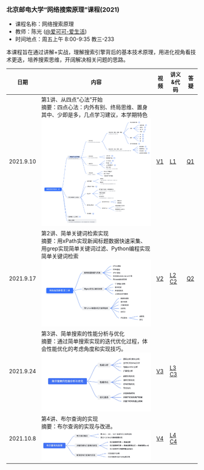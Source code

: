 ### 北京邮电大学“网络搜索原理”课程(2021)
- 课程名称：网络搜索原理
- 教师：陈光 ([@爱可可-爱生活](https://weibo.com/fly51fly))
- 时间地点：周五上午 8:00-9:35 教三-233

本课程旨在通过讲解+实战，理解搜索引擎背后的基本技术原理，用进化视角看技术更迭，培养搜索思维，开阔解决相关问题的思路。

|  日期   | 内容  | 视频 | 讲义&代码 |  答疑 |
|  ----  | -----------------------------------------  |  ----  | ----  | ----  |
| 2021.9.10  | 第1讲、从四点“心法”开始  <br/>摘要：四点心法：内外有别、终局思维、置身其中、少即是多，几点学习建议，本学期特色 <br/>![第一课导图](https://github.com/fly51fly/Principle_of_Web_Search_2021/blob/main/images/class_1.jpg?raw=true)|  [V1](https://www.bilibili.com/video/BV12f4y1J7vz/) | [L1](http://aicoco.net/s/se1) | [Q1](http://aicoco.net/s/se21q01) |
| 2021.9.17  | 第2讲、简单关键词检索实现  <br/>摘要：用xPath实现新闻标题数据快速采集、用grep实现简单关键词过滤、Python编程实现简单关键词检索 <br/>![第二课导图](https://github.com/fly51fly/Principle_of_Web_Search_2021/blob/main/images/class_2.jpg?raw=true)|  [V2](https://www.bilibili.com/video/BV1i34y1S7sb/)  | [L2](http://aicoco.net/s/se21n02) [C2](https://github.com/fly51fly/Principle_of_Web_Search_2021/tree/main/code/se_class_02.ipynb) | [Q2](http://aicoco.net/s/se21q02) |
| 2021.9.24  | 第3讲、简单搜索的性能分析与优化  <br/>摘要：通过简单搜索实现的迭代优化过程，体会性能优化的考虑角度和实现技巧。 <br/>![第三课导图](https://github.com/fly51fly/Principle_of_Web_Search_2021/blob/main/images/class_3.jpg?raw=true)|  [V3](https://www.bilibili.com/video/BV19L4y187bJ/)  | [L3](http://aicoco.net/s/se21n03) [C3](https://github.com/fly51fly/Principle_of_Web_Search_2021/tree/main/code/se_class_03.ipynb) |  |
| 2021.10.8  | 第4讲、布尔查询的实现  <br/>摘要：布尔查询的实现与改进。 <br/>![第四课导图](https://github.com/fly51fly/Principle_of_Web_Search_2021/blob/main/images/class_4.jpg?raw=true)|  [V4](https://www.bilibili.com/video/BV1Gv411g7yE/)  | [L4](http://aicoco.net/s/se21n04) [C4](https://github.com/fly51fly/Principle_of_Web_Search_2021/tree/main/code/se_class_04.ipynb) |  |